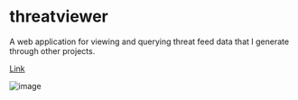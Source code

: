 # threatviewer

A web application for viewing and querying threat feed data that I generate through other projects.

[Link](https://threatviewer.camassecurity.com/)

![image](https://github.com/user-attachments/assets/e19861f8-ea1c-4e62-a6f0-5ddecceaa1e4)

